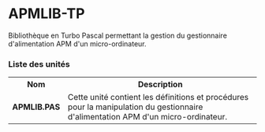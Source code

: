 # APMLIB-TP
Bibliothèque en Turbo Pascal permettant la gestion du gestionnaire d'alimentation APM d'un micro-ordinateur.

<h3>Liste des unités</h3>

<table>
  <tr>
    <th>Nom</th>
    <th>Description</th>
  </tr>
  <tr>
    <td><b>APMLIB.PAS</b></td>
    <td>Cette unité contient les définitions et procédures pour la manipulation du gestionnaire d'alimentation APM d'un micro-ordinateur.</td>
  </tr>
</table>
